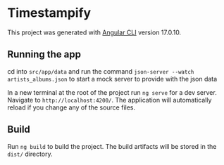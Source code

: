 # Timestampify

This project was generated with [Angular CLI](https://github.com/angular/angular-cli) version 17.0.10.

## Running the app

cd into `src/app/data` and run the command `json-server --watch artists_albums.json` to start a mock server to provide with the json data

In a new terminal at the root of the project run `ng serve` for a dev server. Navigate to `http://localhost:4200/`. The application will automatically reload if you change any of the source files.

## Build

Run `ng build` to build the project. The build artifacts will be stored in the `dist/` directory.
